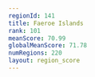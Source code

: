 ```yaml
---
regionId: 141
title: Faeroe Islands
rank: 101
meanScore: 70.99
globalMeanScore: 71.78
numRegions: 220
layout: region_score
---
```

